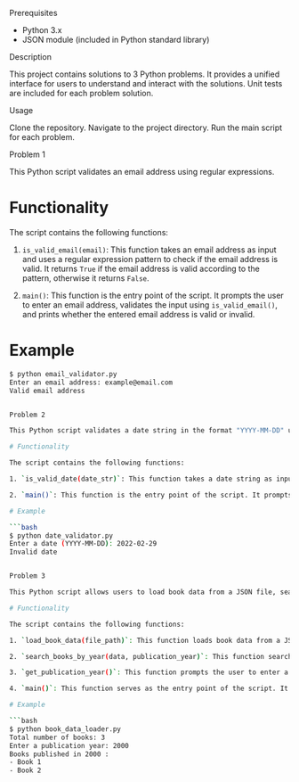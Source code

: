 Prerequisites

- Python 3.x
- JSON module (included in Python standard library)

Description

This project contains solutions to 3 Python problems.
It provides a unified interface for users to understand and interact with the solutions.
Unit tests are included for each problem solution.

Usage

Clone the repository.
Navigate to the project directory.
Run the main script for each problem.

Problem 1

This Python script validates an email address using regular expressions.

# Functionality

The script contains the following functions:

1. `is_valid_email(email)`: This function takes an email address as input and uses a regular expression pattern to check if the email address is valid. It returns `True` if the email address is valid according to the pattern, otherwise it returns `False`.

2. `main()`: This function is the entry point of the script. It prompts the user to enter an email address, validates the input using `is_valid_email()`, and prints whether the entered email address is valid or invalid.

# Example

```bash
$ python email_validator.py
Enter an email address: example@email.com
Valid email address


Problem 2

This Python script validates a date string in the format "YYYY-MM-DD" using regular expressions and additional checks for leap years and valid month-day combinations.

# Functionality

The script contains the following functions:

1. `is_valid_date(date_str)`: This function takes a date string as input and validates it against a regular expression pattern for the format "YYYY-MM-DD". It also performs additional checks for leap years and valid month-day combinations. It returns `True` if the input date is valid, otherwise it returns `False`.

2. `main()`: This function is the entry point of the script. It prompts the user to enter a date in the specified format, validates the input using `is_valid_date()`, and prints whether the entered date is valid or invalid.

# Example

```bash
$ python date_validator.py
Enter a date (YYYY-MM-DD): 2022-02-29
Invalid date


Problem 3

This Python script allows users to load book data from a JSON file, search for books published in a specific year, and prompt users to enter a publication year.

# Functionality

The script contains the following functions:

1. `load_book_data(file_path)`: This function loads book data from a JSON file specified by the `file_path` argument. It returns a dictionary containing the loaded book data. If the file is not found or an error occurs while reading it, an empty dictionary is returned.

2. `search_books_by_year(data, publication_year)`: This function searches for books published in a specific year within the provided book data. It takes a dictionary `data` containing book data and an integer `publication_year` representing the year to search for. It prints the titles of books published in the specified year if any are found; otherwise, it prints a message indicating no books were found.

3. `get_publication_year()`: This function prompts the user to enter a publication year and returns the entered year as an integer. It handles input validation, ensuring that the entered value is a valid integer representing a year.

4. `main()`: This function serves as the entry point of the script. It first loads book data from a JSON file located at `./exercise3_books/books.json`. If data is successfully loaded, it prints the total number of books in the dataset. It then prompts the user to enter a publication year and searches for books published in that year using the `search_books_by_year()` function.

# Example

```bash
$ python book_data_loader.py
Total number of books: 3
Enter a publication year: 2000
Books published in 2000 :
- Book 1
- Book 2
